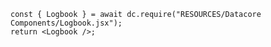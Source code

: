
```datacorejsx
const { Logbook } = await dc.require("RESOURCES/Datacore Components/Logbook.jsx");
return <Logbook />;
```
